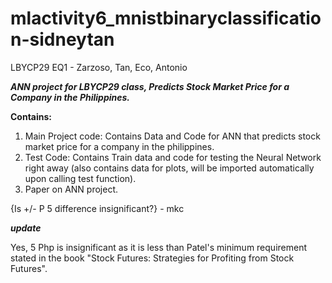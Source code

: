 # mlactivity6_mnistbinaryclassification-sidneytan
LBYCP29 EQ1 - Zarzoso, Tan, Eco, Antonio

**_ANN project for LBYCP29 class, Predicts Stock Market Price for a Company in the Philippines._**

**Contains:**

1. Main Project code: Contains Data and Code for ANN that predicts stock market price for a company in the philippines.
2. Test Code: Contains Train data and code for testing the Neural Network right away (also contains data for plots, will be imported automatically upon calling test function).
3. Paper on ANN project.

{Is +/- P 5 difference insignificant?} - mkc

**_update_**

Yes, 5 Php is insignificant as it is less than Patel's minimum requirement stated in the book "Stock Futures: Strategies for Profiting from Stock Futures".